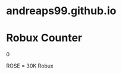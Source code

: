# andreaps99.github.io
<!DOCTYPE html>
<html lang="en">
<head>
  <meta charset="UTF-8">
  <meta name="viewport" content="width=device-width, initial-scale=1.0">
  <title>Robux Counter</title>
  <link rel="stylesheet" href="styles.css">
</head>
<body>
  <div class="container">
    <h1>Robux Counter</h1>
    <div class="counter">
      <p id="counterValue">0</p>
      <p>ROSE = 30K Robux</p>
    </div>
  </div>
  <script src="script.js"></script>
</body>
</html>
